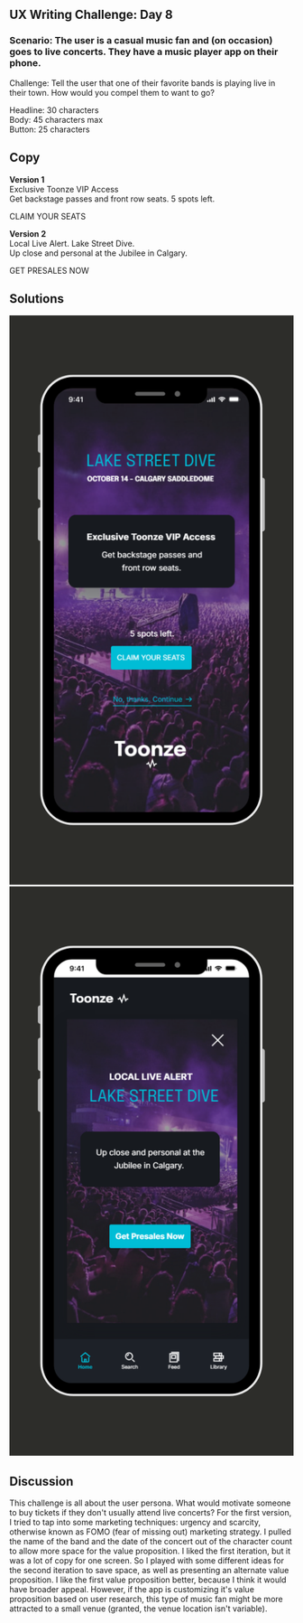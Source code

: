 ## UX Writing Challenge: Day 8
### Scenario: The user is a casual music fan and (on occasion) goes to live concerts. They have a music player app on their phone.  

Challenge: Tell the user that one of their favorite bands is playing live in their town. How would you compel them to want to go? 

Headline: 30 characters  
Body: 45 characters max   
Button: 25 characters

## Copy

**Version 1**  
Exclusive Toonze VIP Access  
Get backstage passes and front row seats. 5 spots left.  

CLAIM YOUR SEATS  

**Version 2**  
Local Live Alert. Lake Street Dive.  
Up close and personal at the Jubilee in Calgary. 

GET PRESALES NOW  

## Solutions  
![mobile wireframe mockup of music app notification](day-8-solution.png)
![mobile wireframe mockup of music app notification](day-8-solution-v2.png)  

## Discussion
This challenge is all about the user persona. What would motivate someone to buy tickets if they don't usually attend live concerts? For the first version, I tried to tap into some marketing techniques: urgency and scarcity, otherwise known as FOMO (fear of missing out) marketing strategy. I pulled the name of the band and the date of the concert out of the character count to allow more space for the value proposition. I liked the first iteration, but it was a lot of copy for one screen. So I played with some different ideas for the second iteration to save space, as well as presenting an alternate value proposition. I like the first value proposition better, because I think it would have broader appeal. However, if the app is customizing it's value proposition based on user research, this type of music fan might be more attracted to a small venue (granted, the venue location isn't variable). 
